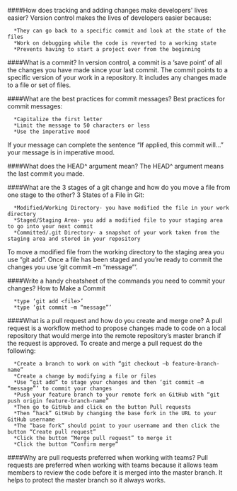 ####How does tracking and adding changes make developers' lives easier?
Version control makes the lives of developers easier because:
```
  *They can go back to a specific commit and look at the state of the files
  *Work on debugging while the code is reverted to a working state
  *Prevents having to start a project over from the beginning
```



####What is a commit?
In version control, a commit is a ‘save point’ of all the changes you have made since your last commit.  The commit points to a specific version of your work in a repository. It includes any changes made to a file or set of files.



####What are the best practices for commit messages?
Best practices for commit messages:
```
  *Capitalize the first letter
  *Limit the message to 50 characters or less
  *Use the imperative mood
```
If your message can complete the sentence “If applied, this commit will…” your message is in imperative mood.



####What does the HEAD^ argument mean?
The HEAD^ argument means the last commit you made.



####What are the 3 stages of a git change and how do you move a file from one stage to the other?
3 States of a File in Git:
```
  *Modified/Working Directory- you have modified the file in your work directory
  *Staged/Staging Area- you add a modified file to your staging area to go into your next commit
  *Committed/.git Directory- a snapshot of your work taken from the staging area and stored in your repository
```
To move a modified file from the working directory to the staging area you use “git add”.  Once a file has been staged and you’re ready to commit the changes you use ‘git commit –m “message”’.



####Write a handy cheatsheet of the commands you need to commit your changes?
How to Make a Commit
```
  *type ‘git add <file>’
  *type ‘git commit –m “message”’
```


####What is a pull request and how do you create and merge one?
A pull request is a workflow method to propose changes made to code on a local repository that would merge into the remote repository’s master branch if the request is approved.  To create and merge a pull request do the following:
```
  *Create a branch to work on with “git checkout –b feature-branch-name”
  *Create a change by modifying a file or files
  *Use “git add” to stage your changes and then ‘git commit –m “message”’ to commit your changes
  *Push your feature branch to your remote fork on GitHub with “git push origin feature-branch-name”
  *Then go to GitHub and click on the button Pull requests
  *Then “hack” GitHub by changing the base fork in the URL to your GitHub username
  *The “base fork” should point to your username and then click the button “Create pull request”
  *Click the button “Merge pull request” to merge it
  *Click the button “Confirm merge”
```


####Why are pull requests preferred when working with teams?
Pull requests are preferred when working with teams because it allows team members to review the code before it is merged into the master branch.  It helps to protect the master branch so it always works.
